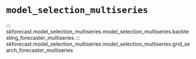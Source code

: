 # `model_selection_multiseries`

::: skforecast.model_selection_multiseries.model_selection_multiseries.backtesting_forecaster_multiseries
::: skforecast.model_selection_multiseries.model_selection_multiseries.grid_search_forecaster_multiseries

